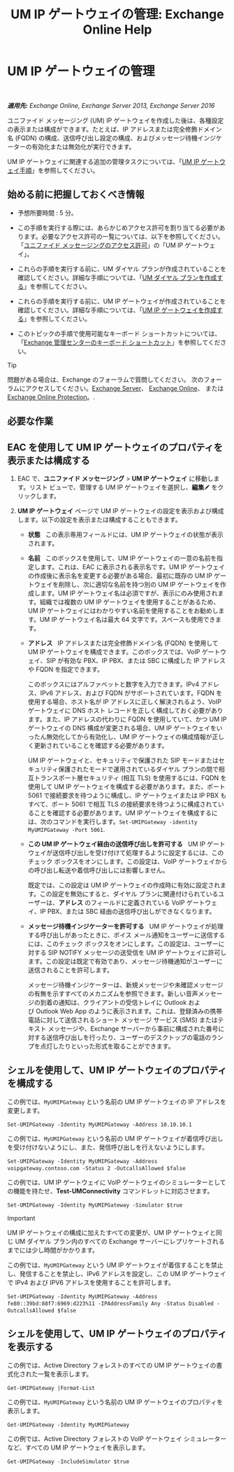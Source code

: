 ﻿---
title: 'UM IP ゲートウェイの管理: Exchange Online Help'
TOCTitle: UM IP ゲートウェイの管理
ms:assetid: 387e540f-8c59-42d2-a423-99fcf97e00aa
ms:mtpsurl: https://technet.microsoft.com/ja-jp/library/Aa997283(v=EXCHG.150)
ms:contentKeyID: 49896206
ms.date: 05/22/2018
mtps_version: v=EXCHG.150
f1_keywords:
- Microsoft.Exchange.Management.SnapIn.Esm.Servers.UnifiedMessaging.UMIPGatewayGeneralPropertyPageControl
ms.translationtype: HT
---

# UM IP ゲートウェイの管理

 

_**適用先:** Exchange Online, Exchange Server 2013, Exchange Server 2016_

ユニファイド メッセージング (UM) IP ゲートウェイを作成した後は、各種設定の表示または構成ができます。たとえば、IP アドレスまたは完全修飾ドメイン名 (FQDN) の構成、送信呼び出し設定の構成、およびメッセージ待機インジケーターの有効化または無効化が実行できます。

UM IP ゲートウェイに関連する追加の管理タスクについては、「[UM IP ゲートウェイ手順](um-ip-gateway-procedures-exchange-2013-help.md)」を参照してください。

## 始める前に把握しておくべき情報

  - 予想所要時間 : 5 分。

  - この手順を実行する際には、あらかじめアクセス許可を割り当てる必要があります。必要なアクセス許可の一覧については、以下を参照してください。「[ユニファイド メッセージングのアクセス許可](unified-messaging-permissions-exchange-2013-help.md)」の「UM IP ゲートウェイ」。

  - これらの手順を実行する前に、UM ダイヤル プランが作成されていることを確認してください。詳細な手順については、「[UM ダイヤル プランを作成する](https://docs.microsoft.com/ja-jp/exchange/voice-mail-unified-messaging/connect-voice-mail-system/create-um-dial-plan)」を参照してください。

  - これらの手順を実行する前に、UM IP ゲートウェイが作成されていることを確認してください。詳細な手順については、「[UM IP ゲートウェイを作成する](https://docs.microsoft.com/ja-jp/exchange/voice-mail-unified-messaging/connect-voice-mail-system/create-um-ip-gateway)」を参照してください。

  - このトピックの手順で使用可能なキーボード ショートカットについては、「[Exchange 管理センターのキーボード ショートカット](keyboard-shortcuts-in-the-exchange-admin-center-exchange-online-protection-help.md)」を参照してください。


> [!TIP]
> 問題がある場合は、Exchange のフォーラムで質問してください。 次のフォーラムにアクセスしてください。<A href="https://go.microsoft.com/fwlink/p/?linkid=60612">Exchange Server</A>、 <A href="https://go.microsoft.com/fwlink/p/?linkid=267542">Exchange Online</A>、 または <A href="https://go.microsoft.com/fwlink/p/?linkid=285351">Exchange Online Protection</A>。.



## 必要な作業

## EAC を使用して UM IP ゲートウェイのプロパティを表示または構成する

1.  EAC で、<strong>ユニファイド メッセージング</strong> \> <strong>UM IP ゲートウェイ</strong> に移動します。リスト ビューで、管理する UM IP ゲートウェイを選択し、<strong>編集</strong>![編集アイコン](images/Bb124582.6f53ccb2-1f13-4c02-bea0-30690e6ea71d(EXCHG.150).gif "編集アイコン") をクリックします。

2.      
    <strong>UM IP ゲートウェイ</strong> ページで UM IP ゲートウェイの設定を表示および構成します。以下の設定を表示または構成することもできます。
    
      - <strong>状態</strong>   この表示専用フィールドには、UM IP ゲートウェイの状態が表示されます。
    
      - <strong>名前</strong>   このボックスを使用して、UM IP ゲートウェイの一意の名前を指定します。これは、EAC に表示される表示名です。UM IP ゲートウェイの作成後に表示名を変更する必要がある場合、最初に既存の UM IP ゲートウェイを削除し、次に適切な名前を持つ別の UM IP ゲートウェイを作成します。UM IP ゲートウェイ名は必須ですが、表示にのみ使用されます。組織では複数の UM IP ゲートウェイを使用することがあるため、UM IP ゲートウェイにはわかりやすい名前を使用することをお勧めします。UM IP ゲートウェイ名は最大 64 文字です。スペースも使用できます。
    
      - <strong>アドレス</strong>   IP アドレスまたは完全修飾ドメイン名 (FQDN) を使用して UM IP ゲートウェイを構成できます。このボックスでは、VoIP ゲートウェイ、SIP が有効な PBX、IP PBX、または SBC に構成した IP アドレスや FQDN を指定できます。
        
        このボックスにはアルファベットと数字を入力できます。IPv4 アドレス、IPv6 アドレス、および FQDN がサポートされています。FQDN を使用する場合、ホスト名が IP アドレスに正しく解決されるよう、VoIP ゲートウェイに DNS ホスト レコードを正しく構成しておく必要があります。また、IP アドレスの代わりに FQDN を使用していて、かつ UM IP ゲートウェイの DNS 構成が変更される場合、UM IP ゲートウェイをいったん無効化してから有効化し、UM IP ゲートウェイの構成情報が正しく更新されていることを確認する必要があります。
        
        UM IP ゲートウェイと、セキュリティで保護された SIP モードまたはセキュリティ保護されたモードで運用されているダイヤル プランの間で相互トランスポート層セキュリティ (相互 TLS) を使用するには、FQDN を使用して UM IP ゲートウェイを構成する必要があります。また、ポート 5061 で接続要求を待つように構成し、IP ゲートウェイまたは IP PBX もすべて、ポート 5061 で相互 TLS の接続要求を待つように構成されていることを確認する必要があります。UM IP ゲートウェイを構成するには、次のコマンドを実行します。`Set-UMIPGateway -identity MyUMIPGateway -Port 5061`.
    
      - <strong>この UM IP ゲートウェイ経由の送信呼び出しを許可する</strong>   UM IP ゲートウェイが送信呼び出しを受け付けて処理するように設定するには、このチェック ボックスをオンにします。この設定は、VoIP ゲートウェイからの呼び出し転送や着信呼び出しには影響しません。
        
        既定では、この設定は UM IP ゲートウェイの作成時に有効に設定されます。この設定を無効にすると、ダイヤル プランに関連付けられているユーザーは、<strong>アドレス</strong> のフィールドに定義されている VoIP ゲートウェイ、IP PBX、または SBC 経由の送信呼び出しができなくなります。
    
      - <strong>メッセージ待機インジケーターを許可する</strong>   UM IP ゲートウェイが処理する呼び出しがあったときに、ボイス メール通知をユーザーに送信するには、このチェック ボックスをオンにします。この設定は、ユーザーに対する SIP NOTIFY メッセージの送受信を UM IP ゲートウェイに許可します。この設定は既定で有効であり、メッセージ待機通知がユーザーに送信されることを許可します。
        
        メッセージ待機インジケーターは、新規メッセージや未確認メッセージの有無を示すすべてのメカニズムを参照できます。新しい音声メッセージの到着の通知は、クライアントの受信トレイに Outlook および Outlook Web App のように表示されます。これは、登録済みの携帯電話に対して送信されるショート メッセージ サービス (SMS) またはテキスト メッセージや、Exchange サーバーから事前に構成された番号に対する送信呼び出しを行ったり、ユーザーのデスクトップの電話のランプを点灯したりといった形式を取ることができます。

## シェルを使用して、UM IP ゲートウェイのプロパティを構成する

この例では、`MyUMIPGateway` という名前の UM IP ゲートウェイの IP アドレスを変更します。

    Set-UMIPGateway -Identity MyUMIPGateway -Address 10.10.10.1

この例では、`MyUMIPGateway` という名前の UM IP ゲートウェイが着信呼び出しを受け付けないようにし、また、発信呼び出しを行えないようにします。

    Set-UMIPGateway -Identity MyUMIPGateway -Address voipgateway.contoso.com -Status 2 -OutcallsAllowed $false

この例では、UM IP ゲートウェイに VoIP ゲートウェイのシミュレーターとしての機能を持たせ、**Test-UMConnectivity** コマンドレットに対応させます。

    Set-UMIPGateway -Identity MyUMIPGateway -Simulator $true


> [!IMPORTANT]
> UM IP ゲートウェイの構成に加えたすべての変更が、UM IP ゲートウェイと同じ UM ダイヤル プラン内のすべての Exchange サーバーにレプリケートされるまでには少し時間がかかります。



この例では、`MyUMIPGateway` という UM IP ゲートウェイが着信することを禁止し、発信することを禁止し、IPv6 アドレスを設定し、この UM IP ゲートウェイで IPv4 および IPV6 アドレスを使用することを許可します。

    Set-UMIPGateway -Identity MyUMIPGateway -Address fe80::39bd:88f7:6969:d223%11 -IPAddressFamily Any -Status Disabled -OutcallsAllowed $false

## シェルを使用して、UM IP ゲートウェイのプロパティを表示する

この例では、Active Directory フォレストのすべての UM IP ゲートウェイの書式化された一覧を表示します。

    Get-UMIPGateway |Format-List

この例では、`MyUMIPGateway` という名前の UM IP ゲートウェイのプロパティを表示します。

    Get-UMIPGateway -Identity MyUMIPGateway

この例では、Active Directory フォレストの VoIP ゲートウェイ シミュレーターなど、すべての UM IP ゲートウェイを表示します。

    Get-UMIPGateway -IncludeSimulator $true

